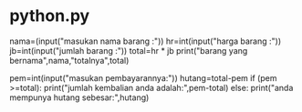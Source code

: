 # python.py
nama=(input("masukan nama barang :"))
hr=int(input("harga barang :"))
jb=int(input("jumlah barang :"))
total=hr * jb
print("barang yang bernama",nama,"totalnya",total)

pem=int(input("masukan pembayarannya:"))
hutang=total-pem
if (pem >=total):
    print("jumlah kembalian anda adalah:",pem-total)
else:
    print("anda mempunya hutang sebesar:",hutang)
